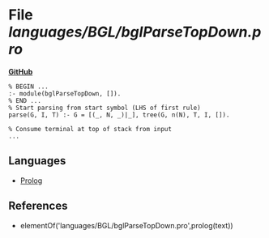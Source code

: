 # File _languages/BGL/bglParseTopDown.pro_
**[GitHub](https://github.com/softlang/yas/blob/master/languages/BGL/bglParseTopDown.pro)**
```
% BEGIN ...
:- module(bglParseTopDown, []).
% END ...
% Start parsing from start symbol (LHS of first rule)
parse(G, I, T) :- G = [(_, N, _)|_], tree(G, n(N), T, I, []).

% Consume terminal at top of stack from input
...
```

## Languages
* [Prolog](../languages/Prolog.md)

## References
* elementOf('languages/BGL/bglParseTopDown.pro',prolog(text))
